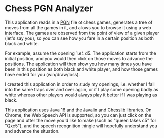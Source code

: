 Chess PGN Analyzer
==================

This application reads in a [PGN](https://en.wikipedia.org/wiki/Portable_Game_Notation) file of chess games,
generates a tree of moves from all the games in it, and allows you to browse it
using a web interface. The games are observed from the point of view of a given
player (let's say you), so you can see how you fare in a certain position as both
black and white.

For example, assume the opening 1.e4 d5. The application starts from the initial
position, and you would then click on those moves to advance the positions. The
application will then show you how many times you have been in this position
as both black and white player, and how those games have ended for you (win/draw/loss).

I created this application in order to study my openings, i.e. whether I fall
into the same traps over and over again, or if I play some opening badly as white
whereas other players would always play it better if I was playing as black.

This application uses Java 16 and the
[Javalin](https://github.com/tipsy/javalin) and
[Chesslib](https://github.com/bhlangonijr/chesslib) libraries.
On Chrome, the Web Speech API is supported, so you can just click on the page
and utter the move you'd like to make (such as "queen takes c5" for "Qxc5"),
and the speech recognition thingie will hopefully understand you and advance the situation.

